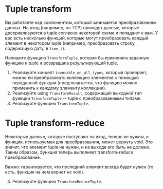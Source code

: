 # Tuple transform

Вы работаете над компонентом, который занимается преобразованием данных. На вход (например, по TCP) приходят данные,
которые десериализуются в tuple согласно некоторой схеме и попадают к вам.
У вас есть несколько функций, которые могут преобразовать каждый элемент в некотором tuple (например, преобразовать
строку, содержащую дату, в `time_t`).

Напишите функцию `TransformTuple`, которая бы применяла заданную функцию к tuple и возвращала результирующий tuple.

1. Реализуйте концепт `invocable_on_all_types`, который проверяет, можно ли преобразовать коллекцию элементов с 
помощью переданной функции (предполагается, что функцию можно применить к каждому элементу коллекции).
2. Реализуйте using `TransformResult`, содержащий выходной тип функции `TransformTuple` -- tuple с преобразованными
типами.
3. Реализуйте функцию `TransformTuple`.

# Tuple transform-reduce

Некоторые данные, которые поступают на вход, теперь не нужны, и функция, используемая для преобразования, может
вернуть void. Это значит, что элемент tuple не нужен, и на выходе его быть не должно. Таким образом, функция теперь
выполняет transform-reduce преобразование.

Важно: гарантируется, что последний элемент всегда будет нужен (то есть, функция на нем вернет не void).

4. Реализуйте функцию `TransformReduceTuple`.
